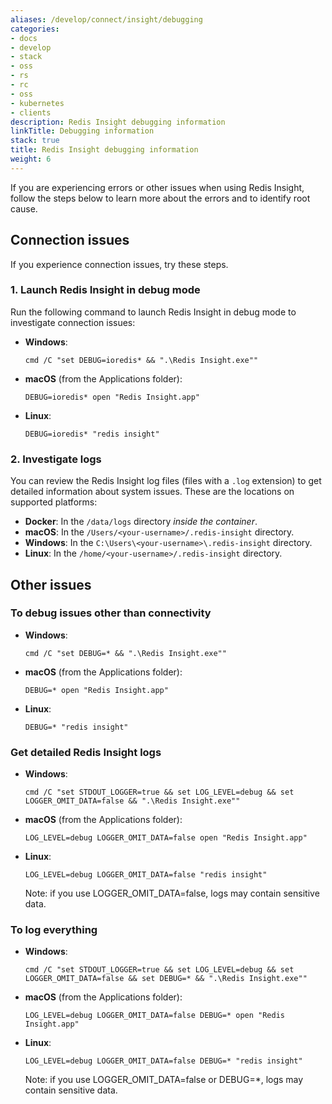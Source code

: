 ```yaml
---
aliases: /develop/connect/insight/debugging
categories:
- docs
- develop
- stack
- oss
- rs
- rc
- oss
- kubernetes
- clients
description: Redis Insight debugging information
linkTitle: Debugging information
stack: true
title: Redis Insight debugging information
weight: 6
---
```


If you are experiencing errors or other issues when using Redis Insight, follow the steps below to learn more about the errors and to identify root cause.

## Connection issues

If you experience connection issues, try these steps.

### 1. Launch Redis Insight in debug mode

Run the following command to launch Redis Insight in debug mode to investigate connection issues:

* **Windows**:

    `cmd /C "set DEBUG=ioredis* && ".\Redis Insight.exe""`

* **macOS** (from the Applications folder):

    `DEBUG=ioredis* open "Redis Insight.app"`

* **Linux**:

    `DEBUG=ioredis* "redis insight"`

### 2. Investigate logs

You can review the Redis Insight log files (files with a `.log` extension) to get detailed information about system issues.
These are the locations on supported platforms:

- **Docker**: In the `/data/logs` directory *inside the container*.
- **macOS**: In the `/Users/<your-username>/.redis-insight` directory.
- **Windows**: In the `C:\Users\<your-username>\.redis-insight` directory.
- **Linux**: In the `/home/<your-username>/.redis-insight` directory.

## Other issues
### To debug issues other than connectivity

* **Windows**:

    `cmd /C "set DEBUG=* && ".\Redis Insight.exe""`

* **macOS** (from the Applications folder):

    `DEBUG=* open "Redis Insight.app"`

* **Linux**:

    `DEBUG=* "redis insight"`

### Get detailed Redis Insight logs

* **Windows**:

    `cmd /C "set STDOUT_LOGGER=true && set LOG_LEVEL=debug && set LOGGER_OMIT_DATA=false && ".\Redis Insight.exe""`

* **macOS** (from the Applications folder):

    `LOG_LEVEL=debug LOGGER_OMIT_DATA=false open "Redis Insight.app"`

* **Linux**:

    `LOG_LEVEL=debug LOGGER_OMIT_DATA=false "redis insight"`

    Note: if you use LOGGER_OMIT_DATA=false, logs may contain sensitive data.

### To log everything
* **Windows**:

    `cmd /C "set STDOUT_LOGGER=true && set LOG_LEVEL=debug && set LOGGER_OMIT_DATA=false && set DEBUG=* && ".\Redis Insight.exe""`

* **macOS** (from the Applications folder):

    `LOG_LEVEL=debug LOGGER_OMIT_DATA=false DEBUG=* open "Redis Insight.app"`

* **Linux**:

    `LOG_LEVEL=debug LOGGER_OMIT_DATA=false DEBUG=* "redis insight"`

    Note: if you use LOGGER_OMIT_DATA=false or DEBUG=*, logs may contain sensitive data.